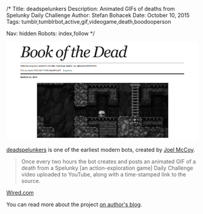 /*
Title: deadspelunkers
Description: Animated GIFs of deaths from Spelunky Daily Challenge
Author: Stefan Bohacek
Date: October 10, 2015
Tags: tumblr,tumblrbot,active,gif,videogame,death,boodooperson

Nav: hidden
Robots: index,follow
*/

[![](/content/bots/tumblr-bots/images/deadspelunkers.png)](http://deadspelunkers.tumblr.com/)

[deadspelunkers](http://deadspelunkers.tumblr.com/) is one of the earliest modern bots, created by [Joel McCoy](https://twitter.com/boodooperson).

> Once every two hours the bot creates and posts an animated GIF of a death from a Spelunky [an action-exploration game] Daily Challenge video uploaded to YouTube, along with a time-stamped link to the source.

[Wired.com](http://www.wired.co.uk/news/archive/2013-11/27/spelunky-death-bot)

You can read more about the project [on author's blog](http://blog.boodoo.co/spelunky-death-extractor/).